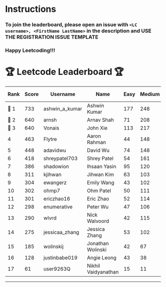 # Instructions
### To join the leaderboard, please open an issue with `<LC username>, <FirstName LastName>` in the description and USE THE REGISTRATION ISSUE TEMPLATE
### Happy Leetcoding!!!


# 🏆 Leetcode Leaderboard 🏆

| Rank | Score | Username       | Name | Easy | Medium | Hard | Problems Solved |
|------|----------------|-----------------|-------------------|--------------|--------------|--------------|--------------|
| 🥇 1 | 733 | ashwin_a_kumar | Ashwin Kumar | 177 | 248 | 20 | 445 |
| 🥈 2 | 640 | arnsh | Arnav Shah | 71 | 208 | 51 | 330 |
| 🥉 3 | 640 | Vonais | John Xie | 113 | 217 | 31 | 361 |
| 4 | 463 | Flytre | Aaron Rahman | 44 | 148 | 41 | 233 |
| 5 | 448 | adavidwu | David Wu | 74 | 148 | 26 | 248 |
| 6 | 418 | shreypatel703 | Shrey Patel | 54 | 161 | 14 | 229 |
| 7 | 386 | shadowion | Ihsaan Yasin | 95 | 120 | 17 | 232 |
| 8 | 311 | kjihwan | Jihwan Kim | 63 | 103 | 14 | 180 |
| 9 | 304 | ewangerz | Emily Wang | 43 | 102 | 19 | 164 |
| 10 | 302 | ohmp7 | Ohm Patel | 50 | 111 | 10 | 171 |
| 11 | 301 | ericzhao16 | Eric Zhao | 52 | 114 | 7 | 173 |
| 12 | 298 | enumerative | Peter Wu | 47 | 106 | 13 | 166 |
| 13 | 290 | wlvrd | Nick Walvoord | 42 | 115 | 6 | 163 |
| 14 | 275 | jessicaa_zhang | Jessica Zhang | 53 | 102 | 6 | 161 |
| 15 | 185 | wolinskij | Jonathan Wolinski | 42 | 67 | 3 | 112 |
| 16 | 128 | justinbabe019 | Angie Leong | 43 | 38 | 3 | 84 |
| 17 | 61 | user9263Q | Nikhil Vaidyanathan | 15 | 11 | 8 | 34 |
---